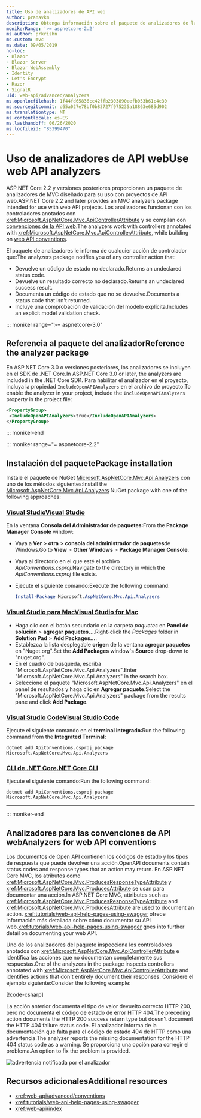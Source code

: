 ```yaml
---
title: Uso de analizadores de API web
author: pranavkm
description: Obtenga información sobre el paquete de analizadores de la API web de ASP.NET Core MVC.
monikerRange: '>= aspnetcore-2.2'
ms.author: prkrishn
ms.custom: mvc
ms.date: 09/05/2019
no-loc:
- Blazor
- Blazor Server
- Blazor WebAssembly
- Identity
- Let's Encrypt
- Razor
- SignalR
uid: web-api/advanced/analyzers
ms.openlocfilehash: 1f44fd65836cc42ffb2303890eefb053b61c4c30
ms.sourcegitcommit: d65a027e78bf0b83727f975235a18863e685d902
ms.translationtype: MT
ms.contentlocale: es-ES
ms.lasthandoff: 06/26/2020
ms.locfileid: "85399470"
---
```

# <a name="use-web-api-analyzers"></a><span data-ttu-id="170be-103">Uso de analizadores de API web</span><span class="sxs-lookup"><span data-stu-id="170be-103">Use web API analyzers</span></span>

<span data-ttu-id="170be-104">ASP.NET Core 2.2 y versiones posteriores proporcionan un paquete de analizadores de MVC diseñado para su uso con proyectos de API web.</span><span class="sxs-lookup"><span data-stu-id="170be-104">ASP.NET Core 2.2 and later provides an MVC analyzers package intended for use with web API projects.</span></span> <span data-ttu-id="170be-105">Los analizadores funcionan con los controladores anotados con <xref:Microsoft.AspNetCore.Mvc.ApiControllerAttribute> y se compilan con [convenciones de la API web](xref:web-api/advanced/conventions).</span><span class="sxs-lookup"><span data-stu-id="170be-105">The analyzers work with controllers annotated with <xref:Microsoft.AspNetCore.Mvc.ApiControllerAttribute>, while building on [web API conventions](xref:web-api/advanced/conventions).</span></span>

<span data-ttu-id="170be-106">El paquete de analizadores le informa de cualquier acción de controlador que:</span><span class="sxs-lookup"><span data-stu-id="170be-106">The analyzers package notifies you of any controller action that:</span></span>

* <span data-ttu-id="170be-107">Devuelve un código de estado no declarado.</span><span class="sxs-lookup"><span data-stu-id="170be-107">Returns an undeclared status code.</span></span>
* <span data-ttu-id="170be-108">Devuelve un resultado correcto no declarado.</span><span class="sxs-lookup"><span data-stu-id="170be-108">Returns an undeclared success result.</span></span>
* <span data-ttu-id="170be-109">Documenta un código de estado que no se devuelve.</span><span class="sxs-lookup"><span data-stu-id="170be-109">Documents a status code that isn't returned.</span></span>
* <span data-ttu-id="170be-110">Incluye una comprobación de validación del modelo explícita.</span><span class="sxs-lookup"><span data-stu-id="170be-110">Includes an explicit model validation check.</span></span>

::: moniker range=">= aspnetcore-3.0"

## <a name="reference-the-analyzer-package"></a><span data-ttu-id="170be-111">Referencia al paquete del analizador</span><span class="sxs-lookup"><span data-stu-id="170be-111">Reference the analyzer package</span></span>

<span data-ttu-id="170be-112">En ASP.NET Core 3.0 o versiones posteriores, los analizadores se incluyen en el SDK de .NET Core.</span><span class="sxs-lookup"><span data-stu-id="170be-112">In ASP.NET Core 3.0 or later, the analyzers are included in the .NET Core SDK.</span></span> <span data-ttu-id="170be-113">Para habilitar el analizador en el proyecto, incluya la propiedad `IncludeOpenAPIAnalyzers` en el archivo de proyecto:</span><span class="sxs-lookup"><span data-stu-id="170be-113">To enable the analyzer in your project, include the `IncludeOpenAPIAnalyzers` property in the project file:</span></span>

```xml
<PropertyGroup>
 <IncludeOpenAPIAnalyzers>true</IncludeOpenAPIAnalyzers>
</PropertyGroup>
```

::: moniker-end

::: moniker range="= aspnetcore-2.2"

## <a name="package-installation"></a><span data-ttu-id="170be-114">Instalación del paquete</span><span class="sxs-lookup"><span data-stu-id="170be-114">Package installation</span></span>

<span data-ttu-id="170be-115">Instale el paquete de NuGet [Microsoft.AspNetCore.Mvc.Api.Analyzers](https://www.nuget.org/packages/Microsoft.AspNetCore.Mvc.Api.Analyzers) con uno de los métodos siguientes:</span><span class="sxs-lookup"><span data-stu-id="170be-115">Install the [Microsoft.AspNetCore.Mvc.Api.Analyzers](https://www.nuget.org/packages/Microsoft.AspNetCore.Mvc.Api.Analyzers) NuGet package with one of the following approaches:</span></span>

### <a name="visual-studio"></a>[<span data-ttu-id="170be-116">Visual Studio</span><span class="sxs-lookup"><span data-stu-id="170be-116">Visual Studio</span></span>](#tab/visual-studio)

<span data-ttu-id="170be-117">En la ventana **Consola del Administrador de paquetes**:</span><span class="sxs-lookup"><span data-stu-id="170be-117">From the **Package Manager Console** window:</span></span>
  * <span data-ttu-id="170be-118">Vaya a **Ver** > **otra** > **consola del administrador de paquetes**de Windows.</span><span class="sxs-lookup"><span data-stu-id="170be-118">Go to **View** > **Other Windows** > **Package Manager Console**.</span></span>
  * <span data-ttu-id="170be-119">Vaya al directorio en el que esté el archivo *ApiConventions.csproj*.</span><span class="sxs-lookup"><span data-stu-id="170be-119">Navigate to the directory in which the *ApiConventions.csproj* file exists.</span></span>
  * <span data-ttu-id="170be-120">Ejecute el siguiente comando:</span><span class="sxs-lookup"><span data-stu-id="170be-120">Execute the following command:</span></span>

    ```powershell
    Install-Package Microsoft.AspNetCore.Mvc.Api.Analyzers
    ```

### <a name="visual-studio-for-mac"></a>[<span data-ttu-id="170be-121">Visual Studio para Mac</span><span class="sxs-lookup"><span data-stu-id="170be-121">Visual Studio for Mac</span></span>](#tab/visual-studio-mac)

* <span data-ttu-id="170be-122">Haga clic con el botón secundario en la carpeta *paquetes* en **Panel de solución** > **agregar paquetes..**..</span><span class="sxs-lookup"><span data-stu-id="170be-122">Right-click the *Packages* folder in **Solution Pad** > **Add Packages...**.</span></span>
* <span data-ttu-id="170be-123">Establezca la lista desplegable **origen** de la ventana **agregar paquetes** en "Nuget.org".</span><span class="sxs-lookup"><span data-stu-id="170be-123">Set the **Add Packages** window's **Source** drop-down to "nuget.org".</span></span>
* <span data-ttu-id="170be-124">En el cuadro de búsqueda, escriba "Microsoft.AspNetCore.Mvc.Api.Analyzers".</span><span class="sxs-lookup"><span data-stu-id="170be-124">Enter "Microsoft.AspNetCore.Mvc.Api.Analyzers" in the search box.</span></span>
* <span data-ttu-id="170be-125">Seleccione el paquete "Microsoft.AspNetCore.Mvc.Api.Analyzers" en el panel de resultados y haga clic en **Agregar paquete**.</span><span class="sxs-lookup"><span data-stu-id="170be-125">Select the "Microsoft.AspNetCore.Mvc.Api.Analyzers" package from the results pane and click **Add Package**.</span></span>

### <a name="visual-studio-code"></a>[<span data-ttu-id="170be-126">Visual Studio Code</span><span class="sxs-lookup"><span data-stu-id="170be-126">Visual Studio Code</span></span>](#tab/visual-studio-code)

<span data-ttu-id="170be-127">Ejecute el siguiente comando en el **terminal integrado**:</span><span class="sxs-lookup"><span data-stu-id="170be-127">Run the following command from the **Integrated Terminal**:</span></span>

```dotnetcli
dotnet add ApiConventions.csproj package Microsoft.AspNetCore.Mvc.Api.Analyzers
```

### <a name="net-core-cli"></a>[<span data-ttu-id="170be-128">CLI de .NET Core</span><span class="sxs-lookup"><span data-stu-id="170be-128">.NET Core CLI</span></span>](#tab/netcore-cli)

<span data-ttu-id="170be-129">Ejecute el siguiente comando:</span><span class="sxs-lookup"><span data-stu-id="170be-129">Run the following command:</span></span>

```dotnetcli
dotnet add ApiConventions.csproj package Microsoft.AspNetCore.Mvc.Api.Analyzers
```

---

::: moniker-end

## <a name="analyzers-for-web-api-conventions"></a><span data-ttu-id="170be-130">Analizadores para las convenciones de API web</span><span class="sxs-lookup"><span data-stu-id="170be-130">Analyzers for web API conventions</span></span>

<span data-ttu-id="170be-131">Los documentos de Open API contienen los códigos de estado y los tipos de respuesta que puede devolver una acción.</span><span class="sxs-lookup"><span data-stu-id="170be-131">OpenAPI documents contain status codes and response types that an action may return.</span></span> <span data-ttu-id="170be-132">En ASP.NET Core MVC, los atributos como <xref:Microsoft.AspNetCore.Mvc.ProducesResponseTypeAttribute> y <xref:Microsoft.AspNetCore.Mvc.ProducesAttribute> se usan para documentar una acción.</span><span class="sxs-lookup"><span data-stu-id="170be-132">In ASP.NET Core MVC, attributes such as <xref:Microsoft.AspNetCore.Mvc.ProducesResponseTypeAttribute> and <xref:Microsoft.AspNetCore.Mvc.ProducesAttribute> are used to document an action.</span></span> <span data-ttu-id="170be-133"><xref:tutorials/web-api-help-pages-using-swagger> ofrece información más detallada sobre cómo documentar su API web.</span><span class="sxs-lookup"><span data-stu-id="170be-133"><xref:tutorials/web-api-help-pages-using-swagger> goes into further detail on documenting your web API.</span></span>

<span data-ttu-id="170be-134">Uno de los analizadores del paquete inspecciona los controladores anotados con <xref:Microsoft.AspNetCore.Mvc.ApiControllerAttribute> e identifica las acciones que no documentan completamente sus respuestas.</span><span class="sxs-lookup"><span data-stu-id="170be-134">One of the analyzers in the package inspects controllers annotated with <xref:Microsoft.AspNetCore.Mvc.ApiControllerAttribute> and identifies actions that don't entirely document their responses.</span></span> <span data-ttu-id="170be-135">Considere el ejemplo siguiente:</span><span class="sxs-lookup"><span data-stu-id="170be-135">Consider the following example:</span></span>

[!code-csharp[](conventions/sample/Controllers/ContactsController.cs?name=missing404docs&highlight=10)]

<span data-ttu-id="170be-136">La acción anterior documenta el tipo de valor devuelto correcto HTTP 200, pero no documenta el código de estado de error HTTP 404.</span><span class="sxs-lookup"><span data-stu-id="170be-136">The preceding action documents the HTTP 200 success return type but doesn't document the HTTP 404 failure status code.</span></span> <span data-ttu-id="170be-137">El analizador informa de la documentación que falta para el código de estado 404 de HTTP como una advertencia.</span><span class="sxs-lookup"><span data-stu-id="170be-137">The analyzer reports the missing documentation for the HTTP 404 status code as a warning.</span></span> <span data-ttu-id="170be-138">Se proporciona una opción para corregir el problema.</span><span class="sxs-lookup"><span data-stu-id="170be-138">An option to fix the problem is provided.</span></span>

![advertencia notificada por el analizador](conventions/_static/Analyzer.gif)

## <a name="additional-resources"></a><span data-ttu-id="170be-140">Recursos adicionales</span><span class="sxs-lookup"><span data-stu-id="170be-140">Additional resources</span></span>

* <xref:web-api/advanced/conventions>
* <xref:tutorials/web-api-help-pages-using-swagger>
* <xref:web-api/index>
